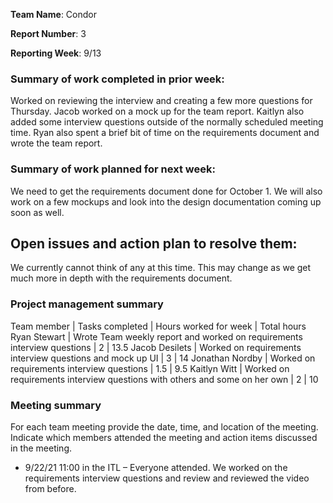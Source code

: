 **Team Name**: Condor

**Report Number**: 3

**Reporting Week**: 9/13

### Summary of work completed in prior week:

Worked on reviewing the interview and creating a few more questions for Thursday.
Jacob worked on a mock up for the team report. Kaitlyn also added some interview questions
outside of the normally scheduled meeting time.  Ryan also spent a brief bit of time
on the requirements document and wrote the team report.

### Summary of work planned for next week:

We need to get the requirements document done for October 1. We will also work on a few mockups and look into the design documentation coming up soon as well.

## Open issues and action plan to resolve them: 

We currently cannot think of any at this time. This may change as we get much more in depth
with the requirements document.


### Project management summary

Team member | Tasks completed | Hours worked for week | Total hours
Ryan Stewart | Wrote Team weekly report and worked on requirements interview questions | 2 | 13.5
Jacob Desilets | Worked on requirements interview questions and mock up UI | 3 | 14
Jonathan Nordby | Worked on requirements interview questions | 1.5 | 9.5
Kaitlyn Witt | Worked on requirements interview questions with others and some on her own | 2 | 10


### Meeting summary

For each team meeting provide the date, time, and location of the meeting. Indicate which members attended the meeting and action items discussed in the meeting.

* 9/22/21 11:00 in the ITL – Everyone attended. We worked on the requirements interview
questions and review and reviewed the video from before.

